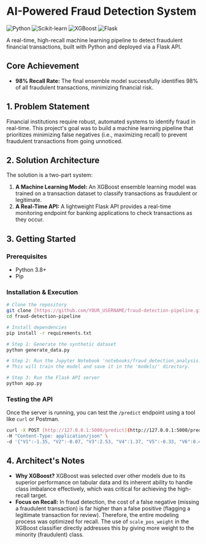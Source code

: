 # AI-Powered Fraud Detection System

![Python](https://img.shields.io/badge/Python-3776AB?style=for-the-badge&logo=python&logoColor=white) ![Scikit-learn](https://img.shields.io/badge/scikit--learn-F7931E?style=for-the-badge&logo=scikit-learn&logoColor=white) ![XGBoost](https://img.shields.io/badge/XGBoost-006600?style=for-the-badge&logo=xgboost&logoColor=white) ![Flask](https://img.shields.io/badge/Flask-000000?style=for-the-badge&logo=flask&logoColor=white)

A real-time, high-recall machine learning pipeline to detect fraudulent financial transactions, built with Python and deployed via a Flask API.

## Core Achievement

* **98% Recall Rate:** The final ensemble model successfully identifies 98% of all fraudulent transactions, minimizing financial risk.

## 1. Problem Statement

Financial institutions require robust, automated systems to identify fraud in real-time. This project's goal was to build a machine learning pipeline that prioritizes minimizing false negatives (i.e., maximizing recall) to prevent fraudulent transactions from going unnoticed.

## 2. Solution Architecture

The solution is a two-part system:
1.  **A Machine Learning Model:** An XGBoost ensemble learning model was trained on a transaction dataset to classify transactions as fraudulent or legitimate.
2.  **A Real-Time API:** A lightweight Flask API provides a real-time monitoring endpoint for banking applications to check transactions as they occur.

## 3. Getting Started

### Prerequisites
- Python 3.8+
- Pip

### Installation & Execution
```bash
# Clone the repository
git clone [https://github.com/YOUR_USERNAME/fraud-detection-pipeline.git](https://github.com/YOUR_USERNAME/fraud-detection-pipeline.git)
cd fraud-detection-pipeline

# Install dependencies
pip install -r requirements.txt

# Step 1: Generate the synthetic dataset
python generate_data.py

# Step 2: Run the Jupyter Notebook 'notebooks/fraud_detection_analysis.ipynb'
# This will train the model and save it in the 'models/' directory.

# Step 3: Run the Flask API server
python app.py
```

### Testing the API
Once the server is running, you can test the `/predict` endpoint using a tool like `curl` or Postman.

```bash
curl -X POST [http://127.0.0.1:5000/predict](http://127.0.0.1:5000/predict) \
-H "Content-Type: application/json" \
-d '{"V1":-1.35, "V2":-0.07, "V3":2.53, "V4":1.37, "V5":-0.33, "V6":0.46, "V7":0.23, "V8":0.09, "V9":0.36, "V10":0.09, "V11":-0.55, "V12":-0.61, "V13":-0.99, "V14":-0.31, "V15":1.46, "V16":-0.47, "V17":0.20, "V18":0.02, "V19":0.40, "V20":0.25, "Amount":150.00}'
```

## 4. Architect's Notes

* **Why XGBoost?** XGBoost was selected over other models due to its superior performance on tabular data and its inherent ability to handle class imbalance effectively, which was critical for achieving the high-recall target.
* **Focus on Recall:** In fraud detection, the cost of a false negative (missing a fraudulent transaction) is far higher than a false positive (flagging a legitimate transaction for review). Therefore, the entire modeling process was optimized for recall. The use of `scale_pos_weight` in the XGBoost classifier directly addresses this by giving more weight to the minority (fraudulent) class.
